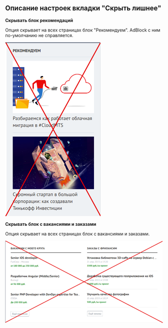 ## Описание настроек вкладки "Скрыть лишнее"

**Скрывать блок рекомендаций**

Опция скрывает на всех страницах блок "Рекомендуем". AdBlock с ним по-умолчанию не справляется.

![](../images/screenshots/hide-recomendations.png)

**Скрывать блок с вакансиями и заказами**

Опция скрывает на всех страницах блок с вакансиями и заказами.

![](../images/screenshots/hide-vacancies.png)
